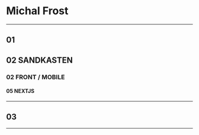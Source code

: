# Michal Frost

---

## 01

## 02 SANDKASTEN

### 02 FRONT / MOBILE

#### 05 NEXTJS

---

## 03

---
